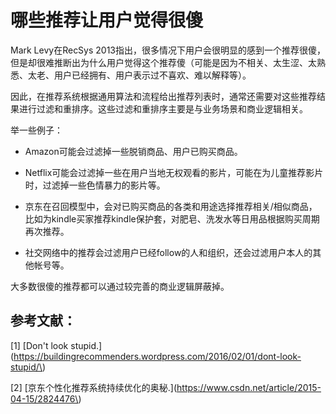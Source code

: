 # 哪些推荐让用户觉得很傻

Mark Levy在RecSys 2013指出，很多情况下用户会很明显的感到一个推荐很傻，但是却很难推断出为什么用户觉得这个推荐傻（可能是因为不相关、太生涩、太熟悉、太老、用户已经拥有、用户表示过不喜欢、难以解释等）。

因此，在推荐系统根据通用算法和流程给出推荐列表时，通常还需要对这些推荐结果进行过滤和重排序。这些过滤和重排序主要是与业务场景和商业逻辑相关。

举一些例子：

* Amazon可能会过滤掉一些脱销商品、用户已购买商品。

* Netflix可能会过滤掉一些在用户当地无权观看的影片，可能在为儿童推荐影片时，过滤掉一些色情暴力的影片等。

* 京东在召回模型中，会对已购买商品的各类和用途选择推荐相关/相似商品，比如为kindle买家推荐kindle保护套，对肥皂、洗发水等日用品根据购买周期再次推荐。

* 社交网络中的推荐会过滤用户已经follow的人和组织，还会过滤用户本人的其他帐号等。

大多数很傻的推荐都可以通过较完善的商业逻辑屏蔽掉。

## 参考文献：

\[1\] [Don't look stupid.](https://buildingrecommenders.wordpress.com/2016/02/01/dont-look-stupid/\)

\[2\] [京东个性化推荐系统持续优化的奥秘.](https://www.csdn.net/article/2015-04-15/2824476\)

